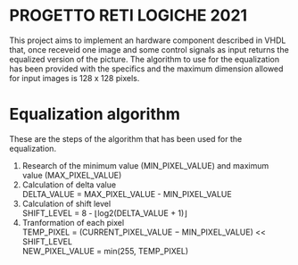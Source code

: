 # PROGETTO RETI LOGICHE 2021

This project aims to implement an hardware component described in VHDL that, once receveid one image and some control signals as input returns the equalized version of the picture. The algorithm to use for the equalization has been provided with the specifics and the maximum dimension allowed for input images is 128 x 128 pixels.

# Equalization algorithm 
These are the steps of the algorithm that has been used for the equalization.
1. Research of the minimum value (MIN_PIXEL_VALUE) and maximum value (MAX_PIXEL_VALUE)
2. Calculation of delta value  
    DELTA_VALUE = MAX_PIXEL_VALUE - MIN_PIXEL_VALUE
4. Calculation of shift level  
    SHIFT_LEVEL = 8 - ⌊log2(DELTA_VALUE + 1)⌋
5. Tranformation of each pixel  
    TEMP_PIXEL = (CURRENT_PIXEL_VALUE − MIN_PIXEL_VALUE) << SHIFT_LEVEL  
    NEW_PIXEL_VALUE = min(255, TEMP_PIXEL)


